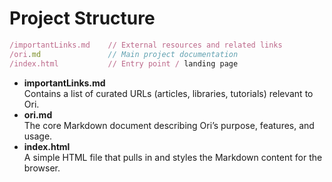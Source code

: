# Project Structure
```js
/importantLinks.md    // External resources and related links
/ori.md               // Main project documentation
/index.html           // Entry point / landing page
```
- **importantLinks.md**  
  Contains a list of curated URLs (articles, libraries, tutorials) relevant to Ori.
- **ori.md**  
  The core Markdown document describing Ori’s purpose, features, and usage.
- **index.html**  
  A simple HTML file that pulls in and styles the Markdown content for the browser.